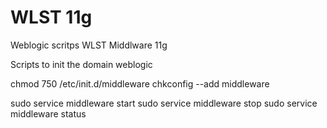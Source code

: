 # WLST 11g

Weblogic scritps WLST Middlware 11g

Scripts to init the domain weblogic

chmod 750 /etc/init.d/middleware
chkconfig --add middleware

sudo service middleware start
sudo service middleware stop
sudo service middleware status
